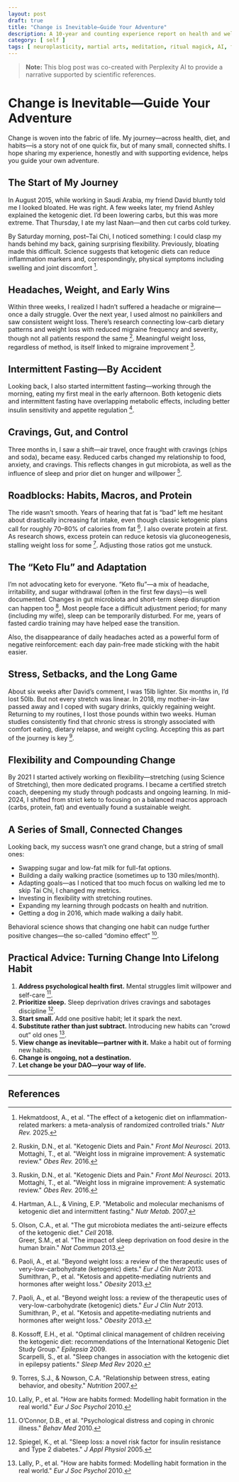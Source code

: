 ```yaml
---
layout: post
draft: true
title: "Change is Inevitable—Guide Your Adventure"
description: A 10-year and counting experience report on health and wellness.
category: [ self ]
tags: [ neuroplasticity, martial arts, meditation, ritual magick, AI, flexibility ]
---
```


> **Note:** This blog post was co-created with Perplexity AI to provide a narrative supported by scientific references.

# Change is Inevitable—Guide Your Adventure

Change is woven into the fabric of life. My journey—across health, diet, and habits—is a story not of one quick fix, but
of many small, connected shifts. I hope sharing my experience, honestly and with supporting evidence, helps you guide
your own adventure.

## The Start of My Journey

In August 2015, while working in Saudi Arabia, my friend David bluntly told me I looked bloated. He was right. A few
weeks later, my friend Ashley explained the ketogenic diet. I’d been lowering carbs, but this was more extreme. That
Thursday, I ate my last Naan—and then cut carbs cold turkey.

By Saturday morning, post–Tai Chi, I noticed something: I could clasp my hands behind my back, gaining surprising
flexibility. Previously, bloating made this difficult. Science suggests that ketogenic diets can reduce inflammation
markers and, correspondingly, physical symptoms including swelling and joint discomfort [^1].

## Headaches, Weight, and Early Wins

Within three weeks, I realized I hadn’t suffered a headache or migraine—once a daily struggle. Over the next year, I
used almost no painkillers and saw consistent weight loss. There’s research connecting low-carb dietary patterns and
weight loss with reduced migraine frequency and severity, though not all patients respond the same [^2]. Meaningful
weight loss, regardless of method, is itself linked to migraine improvement [^2].

## Intermittent Fasting—By Accident

Looking back, I also started intermittent fasting—working through the morning, eating my first meal in the early
afternoon. Both ketogenic diets and intermittent fasting have overlapping metabolic effects, including better insulin
sensitivity and appetite regulation [^3].

## Cravings, Gut, and Control

Three months in, I saw a shift—air travel, once fraught with cravings (chips and soda), became easy. Reduced carbs
changed my relationship to food, anxiety, and cravings. This reflects changes in gut microbiota, as well as the
influence of sleep and prior diet on hunger and willpower [^4].

## Roadblocks: Habits, Macros, and Protein

The ride wasn’t smooth. Years of hearing that fat is “bad” left me hesitant about drastically increasing fat intake,
even though classic ketogenic plans call for roughly 70–80% of calories from fat [^5]. I also overate protein at first.
As research shows, excess protein can reduce ketosis via gluconeogenesis, stalling weight loss for some [^5]. Adjusting
those ratios got me unstuck.

## The “Keto Flu” and Adaptation

I’m not advocating keto for everyone. “Keto flu”—a mix of headache, irritability, and sugar withdrawal (often in the
first few days)—is well documented. Changes in gut microbiota and short-term sleep disruption can happen too [^6]. Most
people face a difficult adjustment period; for many (including my wife), sleep can be temporarily disturbed. For me,
years of fasted cardio training may have helped ease the transition.

Also, the disappearance of daily headaches acted as a powerful form of negative reinforcement: each day pain-free made
sticking with the habit easier.

## Stress, Setbacks, and the Long Game

About six weeks after David’s comment, I was 15lb lighter. Six months in, I’d lost 50lb. But not every stretch was
linear. In 2018, my mother-in-law passed away and I coped with sugary drinks, quickly regaining weight. Returning to my
routines, I lost those pounds within two weeks. Human studies consistently find that chronic stress is strongly
associated with comfort eating, dietary relapse, and weight cycling. Accepting this as part of the journey is key [^7].

## Flexibility and Compounding Change

By 2021 I started actively working on flexibility—stretching (using Science of Stretching), then more dedicated
programs. I became a certified stretch coach, deepening my study through podcasts and ongoing learning. In mid-2024, I
shifted from strict keto to focusing on a balanced macros approach (carbs, protein, fat) and eventually found a
sustainable weight.

## A Series of Small, Connected Changes

Looking back, my success wasn’t one grand change, but a string of small ones:

- Swapping sugar and low-fat milk for full-fat options.
- Building a daily walking practice (sometimes up to 130 miles/month).
- Adapting goals—as I noticed that too much focus on walking led me to skip Tai Chi, I changed my metrics.
- Investing in flexibility with stretching routines.
- Expanding my learning through podcasts on health and nutrition.
- Getting a dog in 2016, which made walking a daily habit.

Behavioral science shows that changing one habit can nudge further positive changes—the so-called “domino effect” [^8].

## Practical Advice: Turning Change Into Lifelong Habit

1. **Address psychological health first.** Mental struggles limit willpower and self-care [^9].
2. **Prioritize sleep.** Sleep deprivation drives cravings and sabotages discipline [^10].
3. **Start small.** Add one positive habit; let it spark the next.
4. **Substitute rather than just subtract.** Introducing new habits can “crowd out” old ones [^8].
5. **View change as inevitable—partner with it.** Make a habit out of forming new habits.
6. **Change is ongoing, not a destination.**
7. **Let change be your DAO—your way of life.**

---

## References

[^1]: Hekmatdoost, A., et al. "The effect of a ketogenic diet on inflammation-related markers: a meta-analysis of
randomized controlled trials." *Nutr Rev.* 2025.
[^2]: Ruskin, D.N., et al. "Ketogenic Diets and Pain." *Front Mol Neurosci.* 2013.  
Mottaghi, T., et al. "Weight loss in migraine improvement: A systematic review." *Obes Rev.* 2016.
[^3]: Hartman, A.L., & Vining, E.P. "Metabolic and molecular mechanisms of ketogenic diet and intermittent fasting."
*Nutr Metab.* 2007.
[^4]: Olson, C.A., et al. "The gut microbiota mediates the anti-seizure effects of the ketogenic diet." *Cell* 2018.  
Greer, S.M., et al. "The impact of sleep deprivation on food desire in the human brain." *Nat Commun* 2013.
[^5]: Paoli, A., et al. "Beyond weight loss: a review of the therapeutic uses of very-low-carbohydrate (ketogenic)
diets." *Eur J Clin Nutr* 2013.  
Sumithran, P., et al. "Ketosis and appetite‐mediating nutrients and hormones after weight loss." *Obesity* 2013.
[^6]: Kossoff, E.H., et al. "Optimal clinical management of children receiving the ketogenic diet: recommendations of
the International Ketogenic Diet Study Group." *Epilepsia* 2009.  
Scarpelli, S., et al. "Sleep changes in association with the ketogenic diet in epilepsy patients." *Sleep Med Rev* 2020.
[^7]: Torres, S.J., & Nowson, C.A. "Relationship between stress, eating behavior, and obesity." *Nutrition* 2007.
[^8]: Lally, P., et al. "How are habits formed: Modelling habit formation in the real world." *Eur J Soc Psychol* 2010.
[^9]: O’Connor, D.B., et al. "Psychological distress and coping in chronic illness." *Behav Med* 2010.
[^10]: Spiegel, K., et al. "Sleep loss: a novel risk factor for insulin resistance and Type 2 diabetes." *J Appl
Physiol* 2005.
